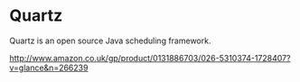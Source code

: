 # Quartz

Quartz is an open source Java scheduling framework.


http://www.amazon.co.uk/gp/product/0131886703/026-5310374-1728407?v=glance&n=266239